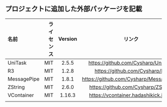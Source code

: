 ## プロジェクトに追加した外部パッケージを記載
|名前   |ライセンス |Version    |リンク |
|:------|---------:|:---------:|:-----:|
|UniTask|MIT|2.5.5|https://github.com/Cysharp/UniTask|
|R3|MIT|1.2.8|https://github.com/Cysharp/R3|
|MessagePipe|MIT|1.8.1|https://github.com/Cysharp/MessagePipe|
|ZString|MIT|2.6.0|https://github.com/Cysharp/ZString|
|VContainer|MIT|1.16.3|https://vcontainer.hadashikick.jp/ja/|
|||||

